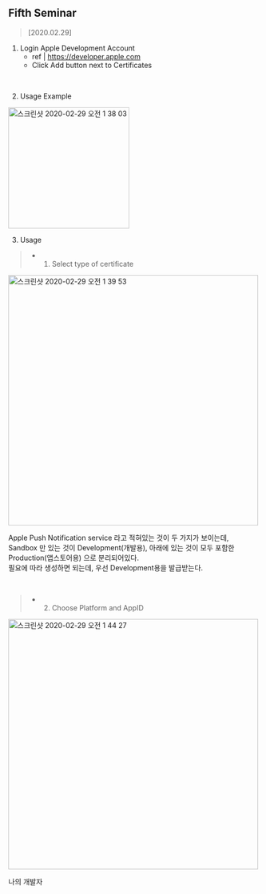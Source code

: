 ## Fifth Seminar

> [2020.02.29]

1. Login Apple Development Account
   - ref | https://developer.apple.com
   - Click Add button next to Certificates
<br />

2. Usage Example
   <div>
  <img width="242" alt="스크린샷 2020-02-29 오전 1 38 03" src="https://user-images.githubusercontent.com/44978839/75567046-2f184200-5a94-11ea-8915-418c3431f959.png">

<br />

3. Usage

> *  1. Select type of certificate
 
 <img width="500" alt="스크린샷 2020-02-29 오전 1 39 53" src="https://user-images.githubusercontent.com/44978839/75567160-6686ee80-5a94-11ea-8cff-875810c1d5ec.png">

Apple Push Notification service 라고 적혀있는 것이 두 가지가 보이는데,  
Sandbox 만 있는 것이 Development(개발용), 
아래에 있는 것이 모두 포함한 Production(앱스토어용) 으로 분리되어있다.  
필요에 따라 생성하면 되는데, 우선 Development용을 발급받는다.

 <br />
 
> *  2. Choose Platform and AppID
 
 <img width="500" alt="스크린샷 2020-02-29 오전 1 44 27" src="https://user-images.githubusercontent.com/44978839/75567540-0d6b8a80-5a95-11ea-9e0b-5c060ebccc7f.png">

나의 개발자

